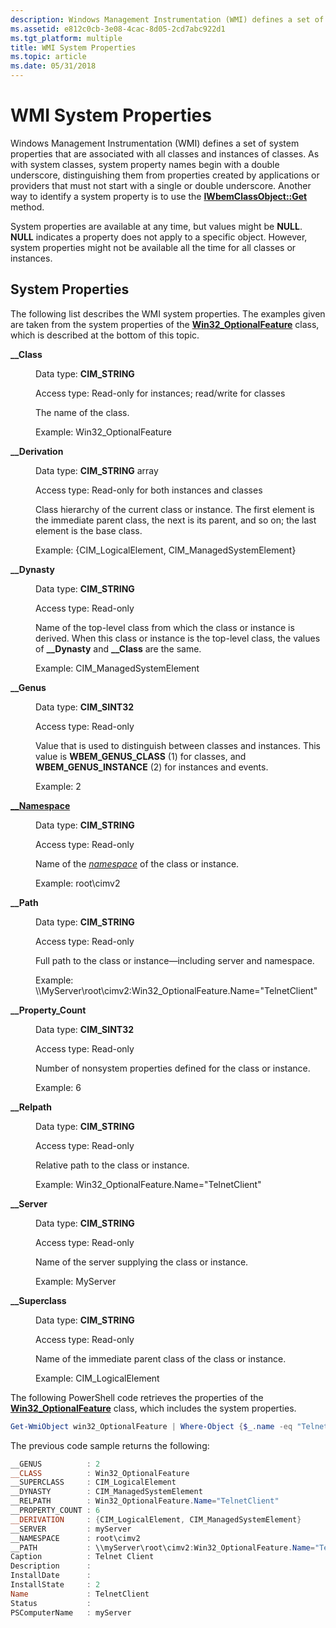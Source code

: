```yaml
---
description: Windows Management Instrumentation (WMI) defines a set of system properties that are associated with all classes and instances of classes.
ms.assetid: e812c0cb-3e08-4cac-8d05-2cd7abc922d1
ms.tgt_platform: multiple
title: WMI System Properties
ms.topic: article
ms.date: 05/31/2018
---
```


# WMI System Properties

Windows Management Instrumentation (WMI) defines a set of system properties that are associated with all classes and instances of classes. As with system classes, system property names begin with a double underscore, distinguishing them from properties created by applications or providers that must not start with a single or double underscore. Another way to identify a system property is to use the [**IWbemClassObject::Get**](/windows/desktop/api/WbemCli/nf-wbemcli-iwbemclassobject-get) method.

System properties are available at any time, but values might be **NULL**. **NULL** indicates a property does not apply to a specific object. However, system properties might not be available all the time for all classes or instances.

## System Properties

The following list describes the WMI system properties. The examples given are taken from the system properties of the [**Win32\_OptionalFeature**](/windows/desktop/CIMWin32Prov/win32-optionalfeature) class, which is described at the bottom of this topic.

<dl> <dt>

<span id="__Class"></span><span id="__class"></span><span id="__CLASS"></span>**\_\_Class**
</dt> <dd>

Data type: **CIM\_STRING**

Access type: Read-only for instances; read/write for classes

The name of the class.

Example: Win32\_OptionalFeature

</dd> <dt>

<span id="__Derivation"></span><span id="__derivation"></span><span id="__DERIVATION"></span>**\_\_Derivation**
</dt> <dd>

Data type: **CIM\_STRING** array

Access type: Read-only for both instances and classes

Class hierarchy of the current class or instance. The first element is the immediate parent class, the next is its parent, and so on; the last element is the base class.

Example: {CIM\_LogicalElement, CIM\_ManagedSystemElement}

</dd> <dt>

<span id="__Dynasty"></span><span id="__dynasty"></span><span id="__DYNASTY"></span>**\_\_Dynasty**
</dt> <dd>

Data type: **CIM\_STRING**

Access type: Read-only

Name of the top-level class from which the class or instance is derived. When this class or instance is the top-level class, the values of **\_\_Dynasty** and **\_\_Class** are the same.

Example: CIM\_ManagedSystemElement

</dd> <dt>

<span id="__Genus"></span><span id="__genus"></span><span id="__GENUS"></span>**\_\_Genus**
</dt> <dd>

Data type: **CIM\_SINT32**

Access type: Read-only

Value that is used to distinguish between classes and instances. This value is **WBEM\_GENUS\_CLASS** (1) for classes, and **WBEM\_GENUS\_INSTANCE** (2) for instances and events.

Example: 2

</dd> <dt>

<span id="__Namespace"></span><span id="__namespace"></span><span id="__NAMESPACE"></span>[**\_\_Namespace**](--namespace.md)
</dt> <dd>

Data type: **CIM\_STRING**

Access type: Read-only

Name of the [*namespace*](gloss-n.md) of the class or instance.

Example: root\\cimv2

</dd> <dt>

<span id="__Path"></span><span id="__path"></span><span id="__PATH"></span>**\_\_Path**
</dt> <dd>

Data type: **CIM\_STRING**

Access type: Read-only

Full path to the class or instance—including server and namespace.

Example: \\\\MyServer\\root\\cimv2:Win32\_OptionalFeature.Name="TelnetClient"

</dd> <dt>

<span id="__Property_Count"></span><span id="__property_count"></span><span id="__PROPERTY_COUNT"></span>**\_\_Property\_Count**
</dt> <dd>

Data type: **CIM\_SINT32**

Access type: Read-only

Number of nonsystem properties defined for the class or instance.

Example: 6

</dd> <dt>

<span id="__Relpath"></span><span id="__relpath"></span><span id="__RELPATH"></span>**\_\_Relpath**
</dt> <dd>

Data type: **CIM\_STRING**

Access type: Read-only

Relative path to the class or instance.

Example: Win32\_OptionalFeature.Name="TelnetClient"

</dd> <dt>

<span id="__Server"></span><span id="__server"></span><span id="__SERVER"></span>**\_\_Server**
</dt> <dd>

Data type: **CIM\_STRING**

Access type: Read-only

Name of the server supplying the class or instance.

Example: MyServer

</dd> <dt>

<span id="__Superclass"></span><span id="__superclass"></span><span id="__SUPERCLASS"></span>**\_\_Superclass**
</dt> <dd>

Data type: **CIM\_STRING**

Access type: Read-only

Name of the immediate parent class of the class or instance.

Example: CIM\_LogicalElement

</dd> </dl>

The following PowerShell code retrieves the properties of the [**Win32\_OptionalFeature**](/windows/desktop/CIMWin32Prov/win32-optionalfeature) class, which includes the system properties.


```PowerShell
Get-WmiObject win32_OptionalFeature | Where-Object {$_.name -eq "TelnetClient"}
```



The previous code sample returns the following:


```PowerShell
__GENUS          : 2
__CLASS          : Win32_OptionalFeature
__SUPERCLASS     : CIM_LogicalElement
__DYNASTY        : CIM_ManagedSystemElement
__RELPATH        : Win32_OptionalFeature.Name="TelnetClient"
__PROPERTY_COUNT : 6
__DERIVATION     : {CIM_LogicalElement, CIM_ManagedSystemElement}
__SERVER         : myServer
__NAMESPACE      : root\cimv2
__PATH           : \\myServer\root\cimv2:Win32_OptionalFeature.Name="TelnetClient"
Caption          : Telnet Client
Description      : 
InstallDate      : 
InstallState     : 2
Name             : TelnetClient
Status           : 
PSComputerName   : myServer
```



 

 
